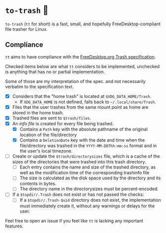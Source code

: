 # `to-trash` 🚮

`to-trash` (`tt` for short) is a fast, small, and hopefully FreeDesktop-compliant file trasher for Linux.

## Compliance

`tt` aims to have compliance with the [FreeDesktop.org Trash specification](https://specifications.freedesktop.org/trash-spec/trashspec-1.0.html).

Checked items below are what `tt` considers to be implemented, unchecked is anything that has no or partial implementation.

Some of those are my interpretation of the spec. and not necessarily verbatim to the specification text.

* [x] Considers that the "home trash" is located at `$XDG_DATA_HOME/Trash`.
    * If `XDG_DATA_HOME` is not defined, falls back to `~/.local/share/Trash`.
* [x] Files that the user trashes from the same mount point as home are stored in the home trash.
* [x] Trashed files are sent to `$trash/files`. 
* [x] An *info file* is created for every file being trashed.
    * [x] Contains a `Path` key with the absolute pathname of the original location of the file/directory
    * [x] Contains a `DeletionDate` key with the date and time when the file/directory was trashed in the `YYYY-MM-DDThh:mm:ss` format and in the user's local timezone.
* [ ] Create or update the `$trash/directorysizes` file, which is a cache of the sizes of the directories that were trashed into this trash directory.
    * [ ] Each entry contains the name and size of the trashed directory, as well as the modification time of the corresponding trashinfo file
    * [ ] The size is calculated as the disk space used by the directory and its contents in bytes.
    * [ ] The directory name in the directorysizes must be percent-encoded.
* [ ] If a `$topdir/.Trash` does not exist or has not passed the checks:
    * [ ] If a `$topdir/.Trash-$uid` directory does not exist, the implementation must immediately create it, without any warnings or delays for the user.

Feel free to open an issue if you feel like `tt` is lacking any important features.

